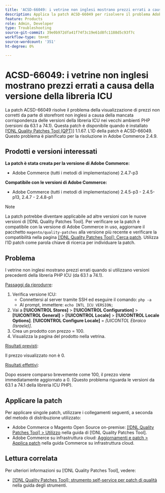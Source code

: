```yaml
---
title: 'ACSD-66049: i vetrine non inglesi mostrano prezzi errati a causa della versione della libreria ICU'
description: Applica la patch ACSD-66049 per risolvere il problema Adobe Commerce, in cui gli store front non inglesi mostrano prezzi errati a causa della mancata corrispondenza della versione della libreria ICU negli ambienti PHP precedenti (versioni da 63.1 a 74.1).
feature: Products
role: Admin, Developer
type: Troubleshooting
source-git-commit: 39e0b972dfa41f74f3c19e61d8fc1188d5c93f7c
workflow-type: tm+mt
source-wordcount: '351'
ht-degree: 0%

---
```



# ACSD-66049: i vetrine non inglesi mostrano prezzi errati a causa della versione della libreria ICU

La patch ACSD-66049 risolve il problema della visualizzazione di prezzi non corretti da parte di storefront non inglesi a causa della mancata corrispondenza delle versioni della libreria ICU nei vecchi ambienti PHP (versioni da 63.1 a 74.1). Questa patch è disponibile quando è installato [[!DNL Quality Patches Tool (QPT)]](/help/tools/quality-patches-tool/quality-patches-tool-to-self-serve-quality-patches.md) 1.1.67. L’ID della patch è ACSD-66049. Questo problema è pianificato per la risoluzione in Adobe Commerce 2.4.9.

## Prodotti e versioni interessati

**La patch è stata creata per la versione di Adobe Commerce:**

* Adobe Commerce (tutti i metodi di implementazione) 2.4.7-p3

**Compatibile con le versioni di Adobe Commerce:**

* Adobe Commerce (tutti i metodi di implementazione) 2.4.5-p3 - 2.4.5-p13, 2.4.7 - 2.4.8-p1

>[!NOTE]
>
>La patch potrebbe diventare applicabile ad altre versioni con le nuove versioni di [!DNL Quality Patches Tool]. Per verificare se la patch è compatibile con la versione di Adobe Commerce in uso, aggiornare il pacchetto `magento/quality-patches` alla versione più recente e verificare la compatibilità nella pagina [[!DNL Quality Patches Tool]: Cerca patch](https://experienceleague.adobe.com/tools/commerce-quality-patches/index.html). Utilizza l’ID patch come parola chiave di ricerca per individuare la patch.

## Problema

I vetrine non inglesi mostrano prezzi errati quando si utilizzano versioni precedenti della libreria PHP ICU (da 63.1 a 74.1).

<u>Passaggi da riprodurre</u>:

1. Verifica versione ICU:
   * Connettersi al server tramite SSH ed eseguire il comando: `php -a`
   * Al prompt, immettere: `echo INTL_ICU_VERSION;`
1. Vai a **[!UICONTROL Stores]** > **[!UICONTROL Configuration]** > **[!UICONTROL General]** > **[!UICONTROL Locale]** > **[!UICONTROL Locale Options]**. **[!UICONTROL Configure Locale]** = *[UICONTOL Ebraico (Israele)]*.
1. Crea un prodotto con prezzo = 100.
1. Visualizza la pagina del prodotto nella vetrina.

<u>Risultati previsti</u>:

Il prezzo visualizzato non è 0.

<u>Risultati effettivi</u>:

Dopo essere comparso brevemente come 100, il prezzo viene immediatamente aggiornato a 0.
(Questo problema riguarda le versioni da 63.1 a 74.1 della libreria ICU PHP).

## Applicare la patch

Per applicare singole patch, utilizzare i collegamenti seguenti, a seconda del metodo di distribuzione utilizzato:

* Adobe Commerce o Magento Open Source on-premise: [[!DNL Quality Patches Tool] > Utilizzo](/help/tools/quality-patches-tool/usage.md) nella guida di [!DNL Quality Patches Tool].
* Adobe Commerce su infrastruttura cloud: [Aggiornamenti e patch > Applica patch](https://experienceleague.adobe.com/docs/commerce-cloud-service/user-guide/develop/upgrade/apply-patches.html) nella guida Commerce su infrastruttura cloud.

## Lettura correlata

Per ulteriori informazioni su [!DNL Quality Patches Tool], vedere:

* [[!DNL Quality Patches Tool]: strumento self-service per patch di qualità](/help/tools/quality-patches-tool/quality-patches-tool-to-self-serve-quality-patches.md) nella guida degli strumenti.
